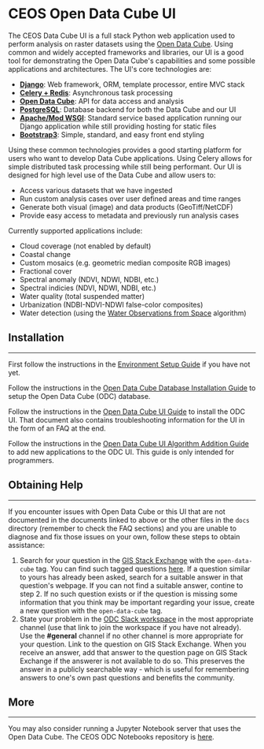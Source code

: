 # CEOS Open Data Cube UI

The CEOS Data Cube UI is a full stack Python web application used to perform analysis on raster datasets using the [Open Data Cube](https://www.opendatacube.org/). Using common and widely accepted frameworks and libraries, our UI is a good tool for demonstrating the Open Data Cube's capabilities and some possible applications and architectures. The UI's core technologies are:
* [**Django**](https://www.djangoproject.com/): Web framework, ORM, template processor, entire MVC stack
* [**Celery + Redis**](http://www.celeryproject.org/): Asynchronous task processing
* [**Open Data Cube**](http://datacube-core.readthedocs.io/en/stable/): API for data access and analysis
* [**PostgreSQL**](https://www.postgresql.org/): Database backend for both the Data Cube and our UI
* [**Apache/Mod WSGI**](https://en.wikipedia.org/wiki/Mod_wsgi): Standard service based application running our Django application while still providing hosting for static files
* [**Bootstrap3**](http://getbootstrap.com/): Simple, standard, and easy front end styling

Using these common technologies provides a good starting platform for users who want to develop Data Cube applications. Using Celery allows for simple distributed task processing while still being performant. Our UI is designed for high level use of the Data Cube and allow users to:
* Access various datasets that we have ingested
* Run custom analysis cases over user defined areas and time ranges
* Generate both visual (image) and data products (GeoTiff/NetCDF)
* Provide easy access to metadata and previously run analysis cases

Currently supported applications include:
* Cloud coverage (not enabled by default)
* Coastal change
* Custom mosaics (e.g. geometric median composite RGB images)
* Fractional cover
* Spectral anomaly (NDVI, NDWI, NDBI, etc.)
* Spectral indicies (NDVI, NDWI, NDBI, etc.)
* Water quality (total suspended matter)
* Urbanization (NDBI-NDVI-NDWI false-color composites)
* Water detection (using the [Water Observations from Space](https://www.ga.gov.au/scientific-topics/community-safety/flood/wofs) algorithm)

## Installation
-------

First follow the instructions in the [Environment Setup Guide](https://ceos-odc.readthedocs.io/en/latest/modules/install_docs/environment_setup.html) if you have not yet.

Follow the instructions in the [Open Data Cube Database Installation Guide](https://ceos-odc.readthedocs.io/en/latest/modules/install_docs/database_install.html) to setup the Open Data Cube (ODC) database.

Follow the instructions in the [Open Data Cube UI Guide](docs/ui_guide.md) to install the ODC UI. That document also contains troubleshooting information for the UI in the form of an FAQ at the end.

Follow the instructions in the [Open Data Cube UI Algorithm Addition Guide](docs/adding_new_pages.md) to add new applications to the ODC UI. This guide is only intended for programmers.

## Obtaining Help
-------

If you encounter issues with Open Data Cube or this UI that are not documented in the documents linked to above or the other files in the `docs` directory (remember to check the FAQ sections) and you are unable to diagnose and fix those issues on your own, follow these steps to obtain assistance:
1. Search for your question in the [GIS Stack Exchange](https://gis.stackexchange.com/) with the `open-data-cube` tag. You can find such tagged questions [here](https://gis.stackexchange.com/questions/tagged/open-data-cube). If a question similar to yours has already been asked, search for a suitable answer in that question's webpage. If you can not find a suitable answer, contine to step 2. If no such question exists or if the question is missing some information that you think may be important regarding your issue, create a new question with the `open-data-cube` tag.
2. State your problem in the [ODC Slack workspace](http://slack.opendatacube.org/) in the most appropriate channel (use that link to join the workspace if you have not already). Use the **#general** channel if no other channel is more appropriate for your question. Link to the question on GIS Stack Exchange. When you receive an answer, add that answer to the question page on GIS Stack Exchange if the answerer is not available to do so. This preserves the answer in a publicly searchable way - which is useful for remembering answers to one's own past questions and benefits the community.

## More
-------

You may also consider running a Jupyter Notebook server that uses the Open Data Cube. The CEOS ODC Notebooks repository is [here](https://github.com/ceos-seo/data_cube_notebooks).